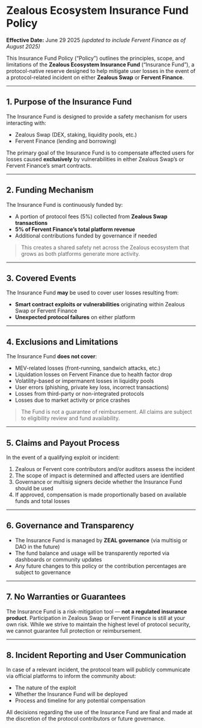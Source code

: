 # Zealous Ecosystem Insurance Fund Policy

**Effective Date:** June 29 2025 *(updated to include Fervent Finance as of August 2025)*

This Insurance Fund Policy (“Policy”) outlines the principles, scope, and limitations of the **Zealous Ecosystem Insurance Fund** (“Insurance Fund”), a protocol-native reserve designed to help mitigate user losses in the event of a protocol-related incident on either **Zealous Swap** or **Fervent Finance**.

---

## 1. Purpose of the Insurance Fund

The Insurance Fund is designed to provide a safety mechanism for users interacting with:

* Zealous Swap (DEX, staking, liquidity pools, etc.)
* Fervent Finance (lending and borrowing)

The primary goal of the Insurance Fund is to compensate affected users for losses caused **exclusively** by vulnerabilities in either Zealous Swap’s or Fervent Finance’s smart contracts.

---

## 2. Funding Mechanism

The Insurance Fund is continuously funded by:

* A portion of protocol fees (5%) collected from **Zealous Swap transactions**
* **5% of Fervent Finance’s total platform revenue**
* Additional contributions funded by governance if needed

> This creates a shared safety net across the Zealous ecosystem that grows as both platforms generate more activity.

---

## 3. Covered Events

The Insurance Fund **may** be used to cover user losses resulting from:

* **Smart contract exploits or vulnerabilities** originating within Zealous Swap or Fervent Finance
* **Unexpected protocol failures** on either platform

---

## 4. Exclusions and Limitations

The Insurance Fund **does not cover**:

* MEV-related losses (front-running, sandwich attacks, etc.)
* Liquidation losses on Fervent Finance due to health factor drop
* Volatility-based or impermanent losses in liquidity pools
* User errors (phishing, private key loss, incorrect transactions)
* Losses from third-party or non-integrated protocols
* Losses due to market activity or price crashes

> The Fund is not a guarantee of reimbursement. All claims are subject to eligibility review and fund availability.

---

## 5. Claims and Payout Process

In the event of a qualifying exploit or incident:

1. Zealous or Fervent core contributors and/or auditors assess the incident
2. The scope of impact is determined and affected users are identified
3. Governance or multisig signers decide whether the Insurance Fund should be used
4. If approved, compensation is made proportionally based on available funds and total losses

---

## 6. Governance and Transparency

* The Insurance Fund is managed by **ZEAL governance** (via multisig or DAO in the future)
* The fund balance and usage will be transparently reported via dashboards or community updates
* Any future changes to this policy or the contribution percentages are subject to governance

---

## 7. No Warranties or Guarantees

The Insurance Fund is a risk-mitigation tool — **not a regulated insurance product**. Participation in Zealous Swap or Fervent Finance is still at your own risk. While we strive to maintain the highest level of protocol security, we cannot guarantee full protection or reimbursement.

---

## 8. Incident Reporting and User Communication

In case of a relevant incident, the protocol team will publicly communicate via official platforms to inform the community about:

* The nature of the exploit
* Whether the Insurance Fund will be deployed
* Process and timeline for any potential compensation

All decisions regarding the use of the Insurance Fund are final and made at the discretion of the protocol contributors or future governance.
